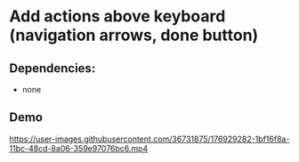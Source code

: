# Add actions above keyboard (navigation arrows, done button)

## Dependencies:
- none

## Demo

https://user-images.githubusercontent.com/36731875/176929282-1bf16f8a-11bc-48cd-8a06-359e97076bc6.mp4

